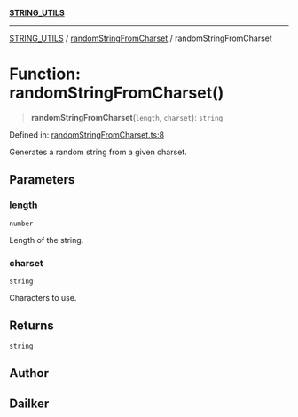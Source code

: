 [**STRING_UTILS**](../../README.md)

***

[STRING_UTILS](../../README.md) / [randomStringFromCharset](../README.md) / randomStringFromCharset

# Function: randomStringFromCharset()

> **randomStringFromCharset**(`length`, `charset`): `string`

Defined in: [randomStringFromCharset.ts:8](https://github.com/dailker/everyutil/blob/54be0bab567ca8e189c5982902c59f3b7981d51d/src/string/randomStringFromCharset.ts#L8)

Generates a random string from a given charset.

## Parameters

### length

`number`

Length of the string.

### charset

`string`

Characters to use.

## Returns

`string`

## Author

## Dailker
